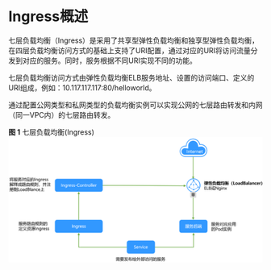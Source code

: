 # Ingress概述<a name="cce_01_0094"></a>

七层负载均衡（Ingress）是采用了共享型弹性负载均衡和独享型弹性负载均衡，在四层负载均衡访问方式的基础上支持了URI配置，通过对应的URI将访问流量分发到对应的服务。同时，服务根据不同URI实现不同的功能。

七层负载均衡访问方式由弹性负载均衡ELB服务地址、设置的访问端口、定义的URI组成，例如：10.117.117.117:80/helloworld。

通过配置公网类型和私网类型的负载均衡实例可以实现公网的七层路由转发和内网（同一VPC内）的七层路由转发。

**图 1**  七层负载均衡\(Ingress\)<a name="fig6439172113112"></a>  
![](figures/七层负载均衡(Ingress).png "七层负载均衡(Ingress)")

